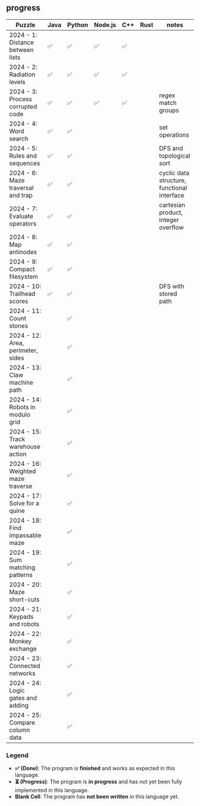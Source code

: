 ## progress

| Puzzle                            | Java | Python | Node.js | C++ | Rust | notes |
|-----------------------------------|------|--------|---------|-----|---------|-----|
| 2024 - 1: Distance between lists  | ✅   |  ✅    |  ✅     | ✅  |         | |
| 2024 - 2: Radiation levels        | ✅   |  ✅    |  ✅     | ✅  |         | |
| 2024 - 3: Process corrupted code  | ✅   |  ✅    |  ✅     | ✅  |         | regex match groups |
| 2024 - 4: Word search             | ✅   |  ✅    |         |     |         | set operations |
| 2024 - 5: Rules and sequences     | ✅   |  ✅    |         |     |         | DFS and topological sort |
| 2024 - 6: Maze traversal and trap | ✅   |  ✅    |         |     |         | cyclic data structure, functional interface |
| 2024 - 7: Evaluate operators      | ✅   |  ✅    |         |     |         | cartesian product, integer overflow |
| 2024 - 8: Map antinodes           | ✅   |  ✅    |         |     |         | |
| 2024 - 9: Compact filesystem      | ✅   |  ✅    |         |     |         | |
| 2024 - 10: Trailhead scores       | ✅   |  ✅    |         |     |         | DFS with stored path|
| 2024 - 11: Count stones           |      |  ✅    |         |     |         | |
| 2024 - 12: Area, perimeter, sides |      |  ✅    |         |     |         | |
| 2024 - 13: Claw machine path      |      |  ✅    |         |     |         | |
| 2024 - 14: Robots in modulo grid  |      |  ✅    |         |     |         | |
| 2024 - 15: Track warehouse action |      |  ✅    |         |     |         | |
| 2024 - 16: Weighted maze traverse |      |  ✅    |         |     |         | |
| 2024 - 17: Solve for a quine      |      |  ✅    |         |     |         | |
| 2024 - 18: Find impassable maze   |      |  ✅    |         |     |         | |
| 2024 - 19: Sum matching patterns  |      |  ✅    |         |     |         | | 
| 2024 - 20: Maze short-cuts        |      |  ✅    |         |     |         | |
| 2024 - 21: Keypads and robots     |      |  ✅    |         |     |         | |
| 2024 - 22: Monkey exchange        |      |  ✅    |         |     |         | |
| 2024 - 23: Connected networks     |      |  ✅    |         |     |         | |
| 2024 - 24: Logic gates and adding |      |  ✅    |         |     |         | |
| 2024 - 25: Compare column data    |      |  ✅    |         |     |         | |

### Legend

- **✅ (Done)**: The program is **finished** and works as expected in this language.
- **⏳ (Progress)**: The program is **in progress** and has not yet been fully implemented in this language.
- **Blank Cell**: The program has **not been written** in this language yet.
